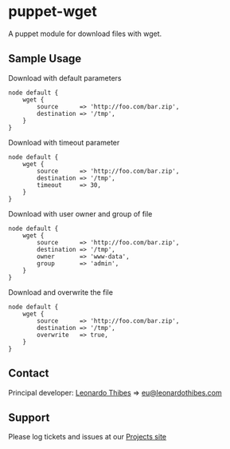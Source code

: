 puppet-wget
===========

A puppet module for download files with wget.

## Sample Usage
Download with default parameters
```puppet
node default {
	wget {
		source      => 'http://foo.com/bar.zip',
		destination => '/tmp',
	}
}
```

Download with timeout parameter
```puppet
node default {
	wget {
		source      => 'http://foo.com/bar.zip',
		destination => '/tmp',
		timeout     => 30,
	}
}
```

Download with user owner and group of file
```puppet
node default {
	wget {
		source      => 'http://foo.com/bar.zip',
		destination => '/tmp',
		owner       => 'www-data',
		group       => 'admin',
	}
}
```

Download and overwrite the file
```puppet
node default {
	wget {
		source      => 'http://foo.com/bar.zip',
		destination => '/tmp',
		overwrite   => true,
	}
}
```

Contact
-------

Principal developer:
	[Leonardo Thibes](http://leonardothibes.com) => [eu@leonardothibes.com](mailto:eu@leonardothibes.com)

Support
-------

Please log tickets and issues at our [Projects site](https://github.com/leonardothibes/puppet-wget/issues)
